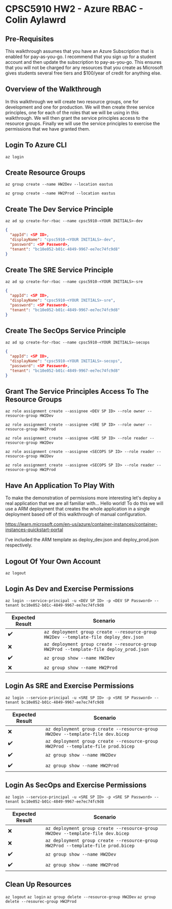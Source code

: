 # CPSC5910 HW2 - Azure RBAC - Colin Aylawrd

## Pre-Requisites

This walkthrough assumes that you have an Azure Subscription that is enabled for pay-as-you-go.  I recommend that you sign up for a student account and then update the subscription to pay-as-you-go. This ensures that you will not be charged for any resources that you create as Microsoft gives students several free tiers and $100/year of credit for anything else.

## Overview of the Walkthrough

In this walkthrough we will create two resource groups, one for development and one for production. We will then create three service principles, one for each of the roles that we will be using in this walkthrough. We will then grant the service principles access to the resource groups. Finally we will use the service principles to exercise the permissions that we have granted them.

## Login To Azure CLI

```az login```

## Create Resource Groups

```az group create --name HW2Dev --location eastus```

```az group create --name HW2Prod --location eastus```

## Create The Dev Service Principle

```az ad sp create-for-rbac --name cpsc5910-<YOUR INITIALS>-dev```

```json
{
  "appId": <SP ID>,
  "displayName": "cpsc5910-<YOUR INITIALS>-dev",
  "password": <SP Password>,
  "tenant": "bc10e052-b01c-4849-9967-ee7ec74fc9d8"
}
```

## Create The SRE Service Principle

```az ad sp create-for-rbac --name cpsc5910-<YOUR INITIALS>-sre```

```json
{
  "appId": <SP ID>,
  "displayName": "cpsc5910-<YOUR INITIALS>-sre",
  "password": <SP Password>,
  "tenant": "bc10e052-b01c-4849-9967-ee7ec74fc9d8"
}
```

## Create The SecOps Service Principle

```az ad sp create-for-rbac --name cpsc5910-<YOUR INITIALS>-secops```

```json
{
  "appId": <SP ID>,
  "displayName": "cpsc5910-<YOUR INITIALS>-secops",
  "password": <SP Password>,
  "tenant": "bc10e052-b01c-4849-9967-ee7ec74fc9d8"
}
```

## Grant The Service Principles Access To The Resource Groups

```az role assignment create --assignee <DEV SP ID> --role owner --resource-group HW2Dev```

```az role assignment create --assignee <SRE SP ID> --role owner --resource-group HW2Prod```

```az role assignment create --assignee <SRE SP ID> --role reader --resource-group HW2Dev```

```az role assignment create --assignee <SECOPS SP ID> --role reader --resource-group HW2Dev```

```az role assignment create --assignee <SECOPS SP ID> --role reader --resource-group HW2Prod```

## Have An Application To Play With

To make the demonstration of permissions more interesting let's deploy a real application that we are all familiar with... Hello world! To do this we will use a ARM deployment that creates the whole application in a single deployment based off of this walkthrough of manual configuration.

<https://learn.microsoft.com/en-us/azure/container-instances/container-instances-quickstart-portal>

I've included the ARM template as deploy_dev.json and deploy_prod.json respectively.

## Logout Of Your Own Account

```az logout```

## Login As Dev and Exercise Permissions

```az login --service-principal -u <DEV SP ID> -p <DEV SP Password> --tenant bc10e052-b01c-4849-9967-ee7ec74fc9d8```

| Expected Result    | Scenario |
|--------------------|----------|
| :heavy_check_mark: | ```az deployment group create --resource-group HW2Dev --template-file deploy_dev.json```|
| :x:                | ```az deployment group create --resource-group HW2Prod --template-file deploy_prod.json```|
| :heavy_check_mark: | ```az group show --name HW2Dev```|
| :x:                | ```az group show --name HW2Prod```|

## Login As SRE and Exercise Permissions

```az login --service-principal -u <SRE SP ID> -p <SRE SP Password> --tenant bc10e052-b01c-4849-9967-ee7ec74fc9d8```

| Expected Result    | Scenario |
|--------------------|----------|
| :x:                | ```az deployment group create --resource-group HW2Dev --template-file dev.bicep```|
| :heavy_check_mark: | ```az deployment group create --resource-group HW2Prod --template-file prod.bicep```|
| :heavy_check_mark: | ```az group show --name HW2Dev```|
| :heavy_check_mark: | ```az group show --name HW2Prod```|

## Login As SecOps and Exercise Permissions

```az login --service-principal -u <SRE SP ID> -p <SRE SP Password> --tenant bc10e052-b01c-4849-9967-ee7ec74fc9d8```

| Expected Result    | Scenario |
|--------------------|----------|
| :x:                | ```az deployment group create --resource-group HW2Dev --template-file dev.bicep```|
| :x:                | ```az deployment group create --resource-group HW2Prod --template-file prod.bicep```|
| :heavy_check_mark: | ```az group show --name HW2Dev```|
| :heavy_check_mark: | ```az group show --name HW2Prod```|

## Clean Up Resources

```az logout```
```az login```
```az group delete --resource-group HW2Dev```
```az group delete --resourec-group HW2Prod```

